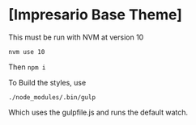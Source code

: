 # [Impresario Base Theme]

This must be run with NVM at version 10

```
nvm use 10
```

Then 
```npm i```

To Build the styles, use 

```
./node_modules/.bin/gulp
```

Which uses the gulpfile.js and runs the default watch.

